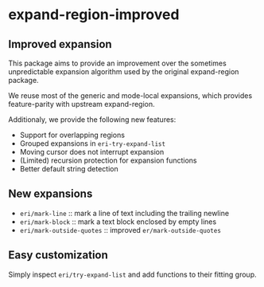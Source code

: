 # expand-region-improved

## Improved expansion

This package aims to provide an improvement over the sometimes unpredictable expansion algorithm used by the original expand-region package.

We reuse most of the generic and mode-local expansions, which provides feature-parity with upstream expand-region.

Additionaly, we provide the following new features:

+ Support for overlapping regions
+ Grouped expansions in `eri-try-expand-list`
+ Moving cursor does not interrupt expansion
+ (Limited) recursion protection for expansion functions
+ Better default string detection

## New expansions

+ `eri/mark-line` :: mark a line of text including the trailing newline
+ `eri/mark-block` :: mark a text block enclosed by empty lines
+ `eri/mark-outside-quotes` :: improved `er/mark-outside-quotes`

## Easy customization

Simply inspect `eri/try-expand-list` and add functions to their fitting group.
